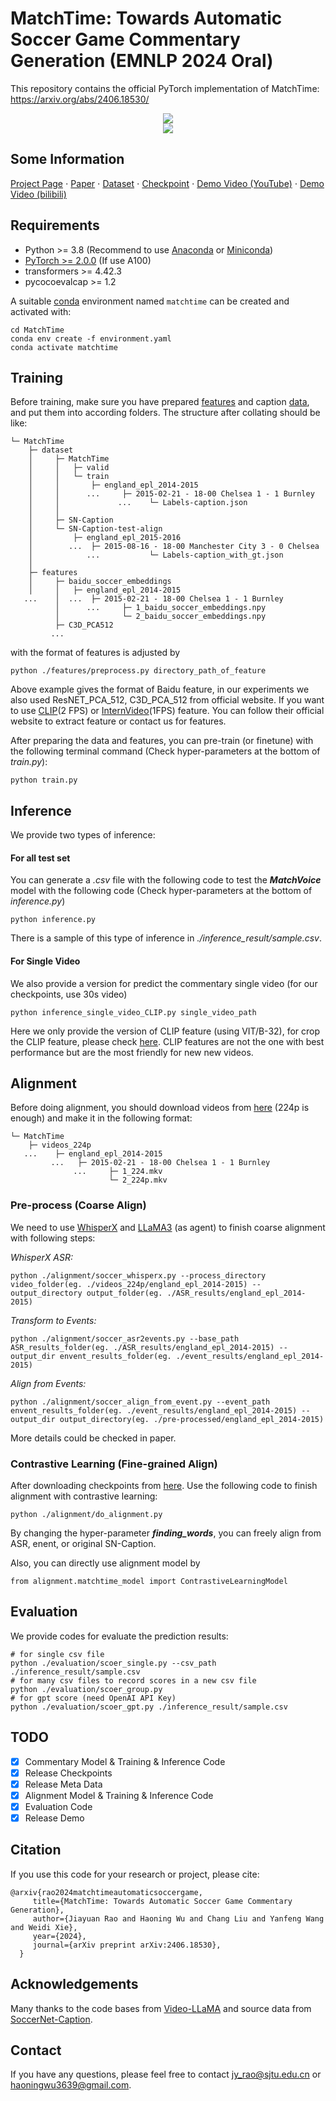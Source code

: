 # MatchTime: Towards Automatic Soccer Game Commentary Generation (EMNLP 2024 Oral)
This repository contains the official PyTorch implementation of MatchTime: https://arxiv.org/abs/2406.18530/

<div align="center">
   <img src="./assets/teaser.png">
</div>

<div align="center">
   <img src="./assets/commentary.png">
</div>

## Some Information
[Project Page](https://haoningwu3639.github.io/MatchTime/)  $\cdot$ [Paper](https://arxiv.org/abs/2406.18530/) $\cdot$ [Dataset](https://drive.google.com/drive/folders/14tb6lV2nlTxn3VygwAPdmtKm7v0Ss8wG) $\cdot$ [Checkpoint](https://huggingface.co/Homie0609/MatchVoice) $\cdot$ [Demo Video (YouTube)](https://www.youtube.com/watch?v=E3RxHR-M6y0) $\cdot$ [Demo Video (bilibili)](https://www.bilibili.com/video/BV1L4421U76m)

## Requirements
- Python >= 3.8 (Recommend to use [Anaconda](https://www.anaconda.com/download/#linux) or [Miniconda](https://docs.conda.io/en/latest/miniconda.html))
- [PyTorch >= 2.0.0](https://pytorch.org/) (If use A100)
- transformers >= 4.42.3
- pycocoevalcap >= 1.2

A suitable [conda](https://conda.io/) environment named `matchtime` can be created and activated with:
```
cd MatchTime
conda env create -f environment.yaml
conda activate matchtime
```

## Training
Before training, make sure you have prepared [features](https://pypi.org/project/SoccerNet/) and caption [data]((https://drive.google.com/drive/folders/14tb6lV2nlTxn3VygwAPdmtKm7v0Ss8wG)), and put them into according folders. The structure after collating should be like:
``````
└─ MatchTime
    ├─ dataset
    │     ├─ MatchTime
    │     │   ├─ valid
    │     │   └─ train
    │     │       ├─ england_epl_2014-2015
    │     │      ...     ├─ 2015-02-21 - 18-00 Chelsea 1 - 1 Burnley
    │     │             ...    └─ Labels-caption.json
    │     │
    │     ├─ SN-Caption
    │     └─ SN-Caption-test-align
    │         ├─ england_epl_2015-2016 
    │        ...  ├─ 2015-08-16 - 18-00 Manchester City 3 - 0 Chelsea
    │            ...           └─ Labels-caption_with_gt.json
    │
    ├─ features
    │     ├─ baidu_soccer_embeddings
    │     │   ├─ england_epl_2014-2015 
   ...    │  ...  ├─ 2015-02-21 - 18-00 Chelsea 1 - 1 Burnley
          │      ...     ├─ 1_baidu_soccer_embeddings.npy
          │              └─ 2_baidu_soccer_embeddings.npy
          ├─ C3D_PCA512
         ...
``````
with the format of features is adjusted by
```
python ./features/preprocess.py directory_path_of_feature
```
Above example gives the format of Baidu feature, in our experiments we also used ResNET_PCA_512, C3D_PCA_512 from official website. If you want to use [CLIP](https://github.com/openai/CLIP)(2 FPS) or [InternVideo](https://github.com/OpenGVLab/InternVideo/tree/main/InternVideo1)(1FPS) feature. You can follow their official website to extract feature or contact us for features.

After preparing the data and features, you can pre-train (or finetune) with the following terminal command (Check hyper-parameters at the bottom of *train.py*):
```
python train.py
```
## Inference

We provide two types of inference:

#### For all test set

You can generate a *.csv* file with the following code to test the ***MatchVoice*** model with the following code (Check hyper-parameters at the bottom of *inference.py*)

```
python inference.py
```

There is a sample of this type of inference in *./inference_result/sample.csv*.

#### For Single Video

We also provide a version for predict the commentary single video (for our checkpoints, use 30s video)
```
python inference_single_video_CLIP.py single_video_path
```
Here we only provide the version of CLIP feature (using VIT/B-32), for crop the CLIP feature, please check [here](https://github.com/openai/CLIP). CLIP features are not the one with best performance but are the most friendly for new new videos.

## Alignment

Before doing alignment, you should download videos from [here](https://www.soccer-net.org/data) (224p is enough) and make it in the following format:

``````
└─ MatchTime
    ├─ videos_224p
   ...    ├─ england_epl_2014-2015
         ...   ├─ 2015-02-21 - 18-00 Chelsea 1 - 1 Burnley
              ...     ├─ 1_224.mkv
                      └─ 2_224p.mkv
``````

### Pre-process (Coarse Align)

We need to use [WhisperX](https://github.com/m-bain/whisperX) and [LLaMA3](https://huggingface.co/docs/transformers/model_doc/llama3) (as agent) to finish coarse alignment with following steps:

*WhisperX ASR:*
```
python ./alignment/soccer_whisperx.py --process_directory video_folder(eg. ./videos_224p/england_epl_2014-2015) --output_directory output_folder(eg. ./ASR_results/england_epl_2014-2015)
``` 
*Transform to Events:*
```
python ./alignment/soccer_asr2events.py --base_path ASR_results_folder(eg. ./ASR_results/england_epl_2014-2015) --output_dir envent_results_folder(eg. ./event_results/england_epl_2014-2015)
```

*Align from Events:*
```
python ./alignment/soccer_align_from_event.py --event_path envent_results_folder(eg. ./event_results/england_epl_2014-2015) --output_dir output_directory(eg. ./pre-processed/england_epl_2014-2015)
```

More details could be checked in paper.

### Contrastive Learning (Fine-grained Align)

After downloading checkpoints from [here](https://huggingface.co/Homie0609/MatchTime/tree/main). Use the following code to finish alignment with contrastive learning:
```
python ./alignment/do_alignment.py
```
By changing the hyper-parameter ***finding_words***, you can freely align from ASR, enent, or original SN-Caption.

Also, you can directly use alignment model by
```
from alignment.matchtime_model import ContrastiveLearningModel
```

## Evaluation
We provide codes for evaluate the prediction results:
```
# for single csv file
python ./evaluation/scoer_single.py --csv_path ./inference_result/sample.csv
# for many csv files to record scores in a new csv file
python ./evaluation/scoer_group.py
# for gpt score (need OpenAI API Key)
python ./evaluation/scoer_gpt.py ./inference_result/sample.csv
```

## TODO
- [x] Commentary Model & Training & Inference Code
- [x] Release Checkpoints
- [x] Release Meta Data
- [x] Alignment Model & Training & Inference Code
- [x] Evaluation Code
- [x] Release Demo

## Citation
If you use this code for your research or project, please cite:

	@arxiv{rao2024matchtimeautomaticsoccergame,
         title={MatchTime: Towards Automatic Soccer Game Commentary Generation}, 
         author={Jiayuan Rao and Haoning Wu and Chang Liu and Yanfeng Wang and Weidi Xie},
         year={2024},
         journal={arXiv preprint arXiv:2406.18530},
      }

## Acknowledgements
Many thanks to the code bases from [Video-LLaMA](https://github.com/DAMO-NLP-SG/Video-LLaMA) and source data from [SoccerNet-Caption](https://arxiv.org/abs/2304.04565).

## Contact
If you have any questions, please feel free to contact jy_rao@sjtu.edu.cn or haoningwu3639@gmail.com.
